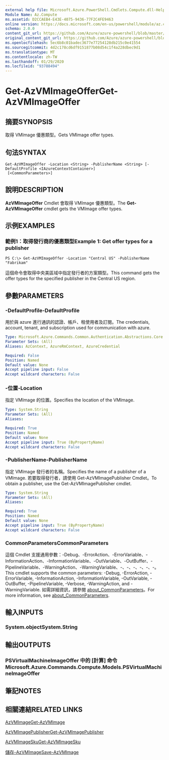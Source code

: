 ```yaml
---
external help file: Microsoft.Azure.PowerShell.Cmdlets.Compute.dll-Help.xml
Module Name: Az.Compute
ms.assetid: D2CCAEB4-E43E-4075-9436-77F2C4FE9463
online version: https://docs.microsoft.com/en-us/powershell/module/az.compute/get-azvmimageoffer
schema: 2.0.0
content_git_url: https://github.com/Azure/azure-powershell/blob/master/src/Compute/Compute/help/Get-AzVMImageOffer.md
original_content_git_url: https://github.com/Azure/azure-powershell/blob/master/src/Compute/Compute/help/Get-AzVMImageOffer.md
ms.openlocfilehash: 5ec6b8c01badec3677e77254128db215c0e41554
ms.sourcegitcommit: 4d2c178cd6df9151877b08d54c1f4a228dbec9d1
ms.translationtype: MT
ms.contentlocale: zh-TW
ms.lasthandoff: 01/29/2020
ms.locfileid: "93788494"
---
```

# <span data-ttu-id="bfe86-101">Get-AzVMImageOffer</span><span class="sxs-lookup"><span data-stu-id="bfe86-101">Get-AzVMImageOffer</span></span>

## <span data-ttu-id="bfe86-102">摘要</span><span class="sxs-lookup"><span data-stu-id="bfe86-102">SYNOPSIS</span></span>
<span data-ttu-id="bfe86-103">取得 VMImage 優惠類型。</span><span class="sxs-lookup"><span data-stu-id="bfe86-103">Gets VMImage offer types.</span></span>

## <span data-ttu-id="bfe86-104">句法</span><span class="sxs-lookup"><span data-stu-id="bfe86-104">SYNTAX</span></span>

```
Get-AzVMImageOffer -Location <String> -PublisherName <String> [-DefaultProfile <IAzureContextContainer>]
 [<CommonParameters>]
```

## <span data-ttu-id="bfe86-105">說明</span><span class="sxs-lookup"><span data-stu-id="bfe86-105">DESCRIPTION</span></span>
<span data-ttu-id="bfe86-106">**AzVMImageOffer** Cmdlet 會取得 VMImage 優惠類型。</span><span class="sxs-lookup"><span data-stu-id="bfe86-106">The **Get-AzVMImageOffer** cmdlet gets the VMImage offer types.</span></span>

## <span data-ttu-id="bfe86-107">示例</span><span class="sxs-lookup"><span data-stu-id="bfe86-107">EXAMPLES</span></span>

### <span data-ttu-id="bfe86-108">範例1：取得發行商的優惠類型</span><span class="sxs-lookup"><span data-stu-id="bfe86-108">Example 1: Get offer types for a publisher</span></span>
```
PS C:\> Get-AzVMImageOffer -Location "Central US" -PublisherName "Fabrikam"
```

<span data-ttu-id="bfe86-109">這個命令會取得中央美區域中指定發行者的方案類型。</span><span class="sxs-lookup"><span data-stu-id="bfe86-109">This command gets the offer types for the specified publisher in the Central US region.</span></span>

## <span data-ttu-id="bfe86-110">參數</span><span class="sxs-lookup"><span data-stu-id="bfe86-110">PARAMETERS</span></span>

### <span data-ttu-id="bfe86-111">-DefaultProfile</span><span class="sxs-lookup"><span data-stu-id="bfe86-111">-DefaultProfile</span></span>
<span data-ttu-id="bfe86-112">用於與 azure 進行通訊的認證、帳戶、租使用者及訂閱。</span><span class="sxs-lookup"><span data-stu-id="bfe86-112">The credentials, account, tenant, and subscription used for communication with azure.</span></span>

```yaml
Type: Microsoft.Azure.Commands.Common.Authentication.Abstractions.Core.IAzureContextContainer
Parameter Sets: (All)
Aliases: AzContext, AzureRmContext, AzureCredential

Required: False
Position: Named
Default value: None
Accept pipeline input: False
Accept wildcard characters: False
```

### <span data-ttu-id="bfe86-113">-位置</span><span class="sxs-lookup"><span data-stu-id="bfe86-113">-Location</span></span>
<span data-ttu-id="bfe86-114">指定 VMImage 的位置。</span><span class="sxs-lookup"><span data-stu-id="bfe86-114">Specifies the location of the VMImage.</span></span>

```yaml
Type: System.String
Parameter Sets: (All)
Aliases:

Required: True
Position: Named
Default value: None
Accept pipeline input: True (ByPropertyName)
Accept wildcard characters: False
```

### <span data-ttu-id="bfe86-115">-PublisherName</span><span class="sxs-lookup"><span data-stu-id="bfe86-115">-PublisherName</span></span>
<span data-ttu-id="bfe86-116">指定 VMImage 發行者的名稱。</span><span class="sxs-lookup"><span data-stu-id="bfe86-116">Specifies the name of a publisher of a VMImage.</span></span>
<span data-ttu-id="bfe86-117">若要取得發行者，請使用 Get-AzVMImagePublisher Cmdlet。</span><span class="sxs-lookup"><span data-stu-id="bfe86-117">To obtain a publisher, use the Get-AzVMImagePublisher cmdlet.</span></span>

```yaml
Type: System.String
Parameter Sets: (All)
Aliases:

Required: True
Position: Named
Default value: None
Accept pipeline input: True (ByPropertyName)
Accept wildcard characters: False
```

### <span data-ttu-id="bfe86-118">CommonParameters</span><span class="sxs-lookup"><span data-stu-id="bfe86-118">CommonParameters</span></span>
<span data-ttu-id="bfe86-119">這個 Cmdlet 支援通用參數：-Debug、-ErrorAction、-ErrorVariable、-InformationAction、-InformationVariable、-OutVariable、-OutBuffer、-PipelineVariable、-WarningAction、-WarningVariable、-、-、-、-、-、-。</span><span class="sxs-lookup"><span data-stu-id="bfe86-119">This cmdlet supports the common parameters: -Debug, -ErrorAction, -ErrorVariable, -InformationAction, -InformationVariable, -OutVariable, -OutBuffer, -PipelineVariable, -Verbose, -WarningAction, and -WarningVariable.</span></span> <span data-ttu-id="bfe86-120">如需詳細資訊，請參閱 [about_CommonParameters](https://go.microsoft.com/fwlink/?LinkID=113216)。</span><span class="sxs-lookup"><span data-stu-id="bfe86-120">For more information, see [about_CommonParameters](https://go.microsoft.com/fwlink/?LinkID=113216).</span></span>

## <span data-ttu-id="bfe86-121">輸入</span><span class="sxs-lookup"><span data-stu-id="bfe86-121">INPUTS</span></span>

### <span data-ttu-id="bfe86-122">System.object</span><span class="sxs-lookup"><span data-stu-id="bfe86-122">System.String</span></span>

## <span data-ttu-id="bfe86-123">輸出</span><span class="sxs-lookup"><span data-stu-id="bfe86-123">OUTPUTS</span></span>

### <span data-ttu-id="bfe86-124">PSVirtualMachineImageOffer 中的 [計算] 命令</span><span class="sxs-lookup"><span data-stu-id="bfe86-124">Microsoft.Azure.Commands.Compute.Models.PSVirtualMachineImageOffer</span></span>

## <span data-ttu-id="bfe86-125">筆記</span><span class="sxs-lookup"><span data-stu-id="bfe86-125">NOTES</span></span>

## <span data-ttu-id="bfe86-126">相關連結</span><span class="sxs-lookup"><span data-stu-id="bfe86-126">RELATED LINKS</span></span>

[<span data-ttu-id="bfe86-127">AzVMImage</span><span class="sxs-lookup"><span data-stu-id="bfe86-127">Get-AzVMImage</span></span>](./Get-AzVMImage.md)

[<span data-ttu-id="bfe86-128">AzVMImagePublisher</span><span class="sxs-lookup"><span data-stu-id="bfe86-128">Get-AzVMImagePublisher</span></span>](./Get-AzVMImagePublisher.md)

[<span data-ttu-id="bfe86-129">AzVMImageSku</span><span class="sxs-lookup"><span data-stu-id="bfe86-129">Get-AzVMImageSku</span></span>](./Get-AzVMImageSku.md)

[<span data-ttu-id="bfe86-130">儲存-AzVMImage</span><span class="sxs-lookup"><span data-stu-id="bfe86-130">Save-AzVMImage</span></span>](./Save-AzVMImage.md)


